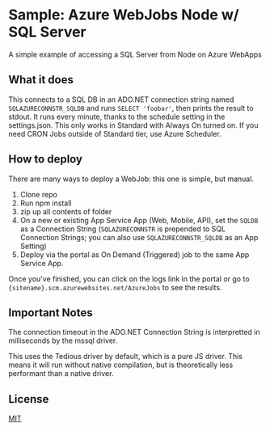 # Sample: Azure WebJobs Node w/ SQL Server 

A simple example of accessing a SQL Server from Node on Azure WebApps

## What it does

This connects to a SQL DB in an ADO.NET connection string named `SQLAZURECONNSTR_SQLDB` and runs `SELECT 'foobar'`, then prints the result to stdout.
It runs every minute, thanks to the schedule setting in the settings.json. This only works in Standard with Always On turned on. If you need CRON Jobs outside of Standard tier, use Azure Scheduler.

## How to deploy

There are many ways to deploy a WebJob: this one is simple, but manual.
1. Clone repo
2. Run npm install
3. zip up all contents of folder
4. On a new or existing App Service App (Web, Mobile, API), set the `SQLDB` as a Connection String (`SQLAZURECONNSTR` is prepended to SQL Connection Strings; you can also use `SQLAZURECONNSTR_SQLDB` as an App Setting)
4. Deploy via the portal as On Demand (Triggered) job to the same App Service App.

Once you've finished, you can click on the logs link in the portal or go to `{sitename}.scm.azurewebsites.net/AzureJobs` to see the results.

## Important Notes

The connection timeout in the ADO.NET Connection String is interpretted in milliseconds by the mssql driver.

This uses the Tedious driver by default, which is a pure JS driver. This means it will run without native compilation, but is theoretically less performant than a native driver.

## License

[MIT](LICENSE)